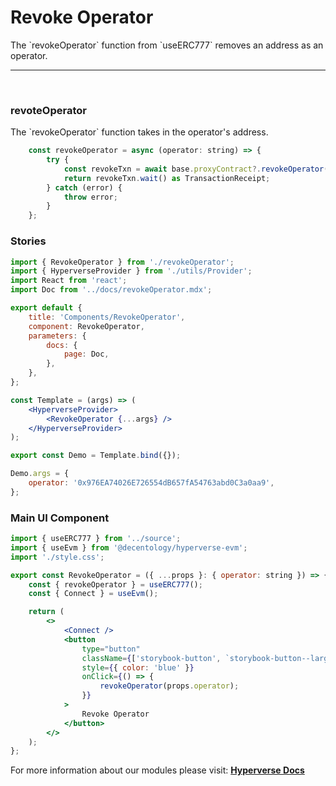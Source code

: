 # Revoke Operator

<p> The `revokeOperator` function from `useERC777` removes an address as an operator. </p>

---

<br>

### revoteOperator

<p> The `revokeOperator` function takes in the operator's address. </p>

```jsx
	const revokeOperator = async (operator: string) => {
		try {
			const revokeTxn = await base.proxyContract?.revokeOperator(operator);
			return revokeTxn.wait() as TransactionReceipt;
		} catch (error) {
			throw error;
		}
	};
```

### Stories

```jsx
import { RevokeOperator } from './revokeOperator';
import { HyperverseProvider } from './utils/Provider';
import React from 'react';
import Doc from '../docs/revokeOperator.mdx';

export default {
	title: 'Components/RevokeOperator',
	component: RevokeOperator,
	parameters: {
		docs: {
			page: Doc,
		},
	},
};

const Template = (args) => (
	<HyperverseProvider>
		<RevokeOperator {...args} />
	</HyperverseProvider>
);

export const Demo = Template.bind({});

Demo.args = {
	operator: '0x976EA74026E726554dB657fA54763abd0C3a0aa9',
};
```

### Main UI Component

```jsx
import { useERC777 } from '../source';
import { useEvm } from '@decentology/hyperverse-evm';
import './style.css';

export const RevokeOperator = ({ ...props }: { operator: string }) => {
	const { revokeOperator } = useERC777();
	const { Connect } = useEvm();

	return (
		<>
			<Connect />
			<button
				type="button"
				className={['storybook-button', `storybook-button--large`].join(' ')}
				style={{ color: 'blue' }}
				onClick={() => {
					revokeOperator(props.operator);
				}}
			>
				Revoke Operator
			</button>
		</>
	);
};
```

For more information about our modules please visit: [**Hyperverse Docs**](docs.hyperverse.dev)
